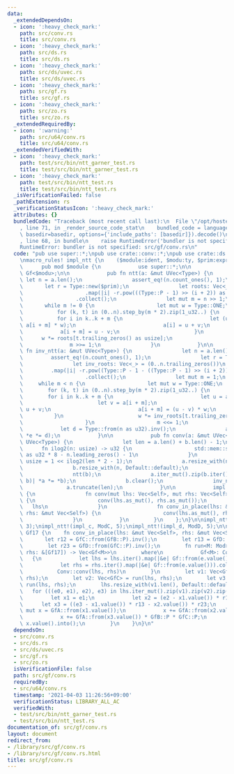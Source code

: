 ```yaml
---
data:
  _extendedDependsOn:
  - icon: ':heavy_check_mark:'
    path: src/conv.rs
    title: src/conv.rs
  - icon: ':heavy_check_mark:'
    path: src/ds.rs
    title: src/ds.rs
  - icon: ':heavy_check_mark:'
    path: src/ds/uvec.rs
    title: src/ds/uvec.rs
  - icon: ':heavy_check_mark:'
    path: src/gf.rs
    title: src/gf.rs
  - icon: ':heavy_check_mark:'
    path: src/zo.rs
    title: src/zo.rs
  _extendedRequiredBy:
  - icon: ':warning:'
    path: src/u64/conv.rs
    title: src/u64/conv.rs
  _extendedVerifiedWith:
  - icon: ':heavy_check_mark:'
    path: test/src/bin/ntt_garner_test.rs
    title: test/src/bin/ntt_garner_test.rs
  - icon: ':heavy_check_mark:'
    path: test/src/bin/ntt_test.rs
    title: test/src/bin/ntt_test.rs
  _isVerificationFailed: false
  _pathExtension: rs
  _verificationStatusIcon: ':heavy_check_mark:'
  attributes: {}
  bundledCode: "Traceback (most recent call last):\n  File \"/opt/hostedtoolcache/Python/3.9.2/x64/lib/python3.9/site-packages/onlinejudge_verify/documentation/build.py\"\
    , line 71, in _render_source_code_stat\n    bundled_code = language.bundle(stat.path,\
    \ basedir=basedir, options={'include_paths': [basedir]}).decode()\n  File \"/opt/hostedtoolcache/Python/3.9.2/x64/lib/python3.9/site-packages/onlinejudge_verify/languages/user_defined.py\"\
    , line 68, in bundle\n    raise RuntimeError('bundler is not specified: {}'.format(path.as_posix()))\n\
    RuntimeError: bundler is not specified: src/gf/conv.rs\n"
  code: "pub use super::*;\npub use crate::conv::*;\npub use crate::ds::uvec::*;\n\
    \nmacro_rules! impl_ntt {\n    ($module:ident, $modu:ty, $prim:expr) => {\n  \
    \      pub mod $module {\n            use super::*;\n\n            type Type =\
    \ Gf<$modu>;\n\n            pub fn ntt(a: &mut UVec<Type>) {\n               \
    \ let n = a.len();\n                assert_eq!(n.count_ones(), 1);\n         \
    \       let r = Type::new($prim);\n                let roots: Vec<_> = (0..n.trailing_zeros())\n\
    \                    .map(|i| -r.pow(((Type::P - 1) >> (i + 2)) as u64))\n   \
    \                 .collect();\n                let mut m = n >> 1;\n         \
    \       while m != 0 {\n                    let mut w = Type::ONE;\n         \
    \           for (k, t) in (0..n).step_by(m * 2).zip(1_u32..) {\n             \
    \           for i in k..k + m {\n                            let (u, v) = (a[i],\
    \ a[i + m] * w);\n                            a[i] = u + v;\n                \
    \            a[i + m] = u - v;\n                        }\n                  \
    \      w *= roots[t.trailing_zeros() as usize];\n                    }\n     \
    \               m >>= 1;\n                }\n            }\n\n            pub\
    \ fn inv_ntt(a: &mut UVec<Type>) {\n                let n = a.len();\n       \
    \         assert_eq!(n.count_ones(), 1);\n                let r = Type::new($prim);\n\
    \                let inv_roots: Vec<_> = (0..n.trailing_zeros())\n           \
    \         .map(|i| -r.pow((Type::P - 1 - ((Type::P - 1) >> (i + 2))) as u64))\n\
    \                    .collect();\n                let mut m = 1;\n           \
    \     while m < n {\n                    let mut w = Type::ONE;\n            \
    \        for (k, t) in (0..n).step_by(m * 2).zip(1_u32..) {\n                \
    \        for i in k..k + m {\n                            let u = a[i];\n    \
    \                        let v = a[i + m];\n                            a[i] =\
    \ u + v;\n                            a[i + m] = (u - v) * w;\n              \
    \          }\n                        w *= inv_roots[t.trailing_zeros() as usize];\n\
    \                    }\n                    m <<= 1;\n                }\n    \
    \            let d = Type::from(n as u32).inv();\n                a.iter_mut().for_each(|e|\
    \ *e *= d);\n            }\n\n            pub fn conv(a: &mut UVec<Type>, b: &mut\
    \ UVec<Type>) {\n                let len = a.len() + b.len() - 1;\n          \
    \      fn ilog2(n: usize) -> u32 {\n                    std::mem::size_of::<usize>()\
    \ as u32 * 8 - n.leading_zeros() - 1\n                }\n                let n:\
    \ usize = 1 << ilog2(len * 2 - 1);\n                a.resize_with(n, Default::default);\n\
    \                b.resize_with(n, Default::default);\n                ntt(a);\n\
    \                ntt(b);\n                a.iter_mut().zip(b.iter()).for_each(|(a,\
    \ b)| *a *= *b);\n                b.clear();\n                inv_ntt(a);\n  \
    \              a.truncate(len);\n            }\n\n            impl Conv for Type\
    \ {\n                fn conv(mut lhs: Vec<Self>, mut rhs: Vec<Self>) -> Vec<Self>\
    \ {\n                    conv(lhs.as_mut(), rhs.as_mut());\n                 \
    \   lhs\n                }\n                fn conv_in_place(lhs: &mut Vec<Self>,\
    \ rhs: &mut Vec<Self>) {\n                    conv(lhs.as_mut(), rhs.as_mut());\n\
    \                }\n            }\n        }\n    };\n}\n\nimpl_ntt!(impl_b, ModB,\
    \ 3);\nimpl_ntt!(impl_c, ModC, 5);\nimpl_ntt!(impl_d, ModD, 5);\n\nimpl Conv for\
    \ Gf17 {\n    fn conv_in_place(lhs: &mut Vec<Self>, rhs: &mut Vec<Self>) {\n \
    \       let r12 = GfC::from(GfB::P).inv();\n        let r13 = GfD::from(GfB::P).inv();\n\
    \        let r23 = GfD::from(GfC::P).inv();\n        fn run<M: Mod>(lhs: &[Gf17],\
    \ rhs: &[Gf17]) -> Vec<Gf<M>>\n        where\n            Gf<M>: Conv,\n     \
    \   {\n            let lhs = lhs.iter().map(|&e| Gf::from(e.value())).collect();\n\
    \            let rhs = rhs.iter().map(|&e| Gf::from(e.value())).collect();\n \
    \           Conv::conv(lhs, rhs)\n        }\n        let v1: Vec<GfB> = run(lhs,\
    \ rhs);\n        let v2: Vec<GfC> = run(lhs, rhs);\n        let v3: Vec<GfD> =\
    \ run(lhs, rhs);\n        lhs.resize_with(v1.len(), Default::default);\n     \
    \   for (((e0, e1), e2), e3) in lhs.iter_mut().zip(v1).zip(v2).zip(v3) {\n   \
    \         let x1 = e1;\n            let x2 = (e2 - x1.value()) * r12;\n      \
    \      let x3 = ((e3 - x1.value()) * r13 - x2.value()) * r23;\n            let\
    \ mut x = GfA::from(x1.value());\n            x += GfA::from(x2.value()) * GfB::P;\n\
    \            x += GfA::from(x3.value()) * GfB::P * GfC::P;\n            *e0 =\
    \ x.value().into();\n        }\n    }\n}\n"
  dependsOn:
  - src/conv.rs
  - src/ds.rs
  - src/ds/uvec.rs
  - src/gf.rs
  - src/zo.rs
  isVerificationFile: false
  path: src/gf/conv.rs
  requiredBy:
  - src/u64/conv.rs
  timestamp: '2021-04-03 11:26:56+09:00'
  verificationStatus: LIBRARY_ALL_AC
  verifiedWith:
  - test/src/bin/ntt_garner_test.rs
  - test/src/bin/ntt_test.rs
documentation_of: src/gf/conv.rs
layout: document
redirect_from:
- /library/src/gf/conv.rs
- /library/src/gf/conv.rs.html
title: src/gf/conv.rs
---
```

